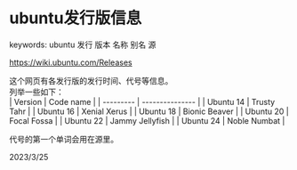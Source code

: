 # ubuntu发行版信息

keywords: ubuntu 发行 版本 名称 别名 源  

https://wiki.ubuntu.com/Releases  

这个网页有各发行版的发行时间、代号等信息。  
列举一些如下：  
| Version   | Code name       |
| --------- | --------------- |
| Ubuntu 14 | Trusty Tahr     |
| Ubuntu 16 | Xenial Xerus    |
| Ubuntu 18 | Bionic Beaver   |
| Ubuntu 20 | Focal Fossa     |
| Ubuntu 22 | Jammy Jellyfish |
| Ubuntu 24 | Noble Numbat    |

代号的第一个单词会用在源里。  


2023/3/25  
